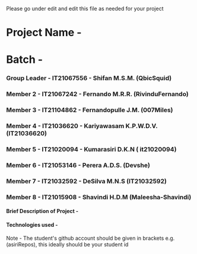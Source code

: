 Please go under edit and edit this file as needed for your project

# Project Name - 
# Batch - 
### Group Leader - IT21067556 - Shifan M.S.M. (QbicSquid)
### Member 2 - IT21067242 - Fernando M.R.R. (RivinduFernando)
### Member 3 - IT21104862 - Fernandopulle J.M. (007Miles)
### Member 4 - IT21036620 - Kariyawasam K.P.W.D.V. (IT21036620)
### Member 5 - IT21020094 - Kumarasiri D.K.N ( it21020094)
### Member 6 - IT21053146 - Perera A.D.S. (Devshe)
### Member 7 - IT21032592 - DeSilva M.N.S (IT21032592)
### Member 8 - IT21015908 - Shavindi H.D.M (Maleesha-Shavindi)

#### Brief Description of Project - 
#### Technologies used - 

Note - The student's github account should be given in brackets e.g. (asiriRepos), this ideally should be your student id 

